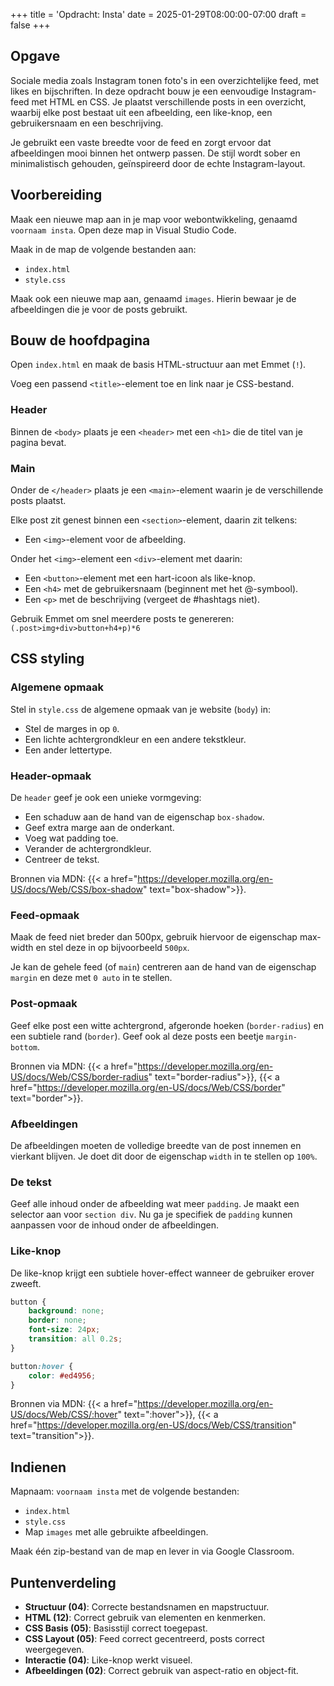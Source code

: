 +++
title = 'Opdracht: Insta'
date = 2025-01-29T08:00:00-07:00
draft = false
+++

## Opgave

Sociale media zoals Instagram tonen foto's in een overzichtelijke feed, met likes en bijschriften. In deze opdracht bouw je een eenvoudige Instagram-feed met HTML en CSS. Je plaatst verschillende posts in een overzicht, waarbij elke post bestaat uit een afbeelding, een like-knop, een gebruikersnaam en een beschrijving.

Je gebruikt een vaste breedte voor de feed en zorgt ervoor dat afbeeldingen mooi binnen het ontwerp passen. De stijl wordt sober en minimalistisch gehouden, geïnspireerd door de echte Instagram-layout.

## Voorbereiding

Maak een nieuwe map aan in je map voor webontwikkeling, genaamd `voornaam insta`. Open deze map in Visual Studio Code.

Maak in de map de volgende bestanden aan:
- `index.html`
- `style.css`

Maak ook een nieuwe map aan, genaamd `images`. Hierin bewaar je de afbeeldingen die je voor de posts gebruikt.

## Bouw de hoofdpagina

Open `index.html` en maak de basis HTML-structuur aan met Emmet (`!`).

Voeg een passend `<title>`-element toe en link naar je CSS-bestand.

### Header

Binnen de `<body>` plaats je een `<header>` met een `<h1>` die de titel van je pagina bevat.

### Main

Onder de `</header>` plaats je een `<main>`-element waarin je de verschillende posts plaatst. 

Elke post zit genest binnen een `<section>`-element, daarin zit telkens:

- Een `<img>`-element voor de afbeelding.

Onder het `<img>`-element een `<div>`-element met daarin:
- Een `<button>`-element met een hart-icoon als like-knop. 
- Een `<h4>` met de gebruikersnaam (beginnent met het @-symbool).
- Een `<p>` met de beschrijving (vergeet de #hashtags niet). 

Gebruik Emmet om snel meerdere posts te genereren: `(.post>img+div>button+h4+p)*6`

## CSS styling

### Algemene opmaak

Stel in `style.css` de algemene opmaak van je website (`body`) in:

- Stel de marges in op `0`. 
- Een lichte achtergrondkleur en een andere tekstkleur. 
- Een ander lettertype. 

### Header-opmaak

De `header` geef je ook een unieke vormgeving:

- Een schaduw aan de hand van de eigenschap `box-shadow`. 
- Geef extra marge aan de onderkant. 
- Voeg wat padding toe. 
- Verander de achtergrondkleur. 
- Centreer de tekst. 

Bronnen via MDN: {{< a href="https://developer.mozilla.org/en-US/docs/Web/CSS/box-shadow" text="box-shadow">}}.

### Feed-opmaak

Maak de feed niet breder dan 500px, gebruik hiervoor de eigenschap max-width en stel deze in op bijvoorbeeld `500px`.  

Je kan de gehele feed (of `main`) centreren aan de hand van de eigenschap `margin` en deze met `0 auto` in te stellen. 

### Post-opmaak

Geef elke post een witte achtergrond, afgeronde hoeken (`border-radius`) en een subtiele rand (`border`). Geef ook al deze posts een beetje `margin-bottom`. 

Bronnen via MDN: {{< a href="https://developer.mozilla.org/en-US/docs/Web/CSS/border-radius" text="border-radius">}}, {{< a href="https://developer.mozilla.org/en-US/docs/Web/CSS/border" text="border">}}.

### Afbeeldingen

De afbeeldingen moeten de volledige breedte van de post innemen en vierkant blijven. Je doet dit door de eigenschap `width` in te stellen op `100%`. 

### De tekst

Geef alle inhoud onder de afbeelding wat meer `padding`. Je maakt een selector aan voor `section div`. Nu ga je specifiek de `padding` kunnen aanpassen voor de inhoud onder de afbeeldingen. 

### Like-knop

De like-knop krijgt een subtiele hover-effect wanneer de gebruiker erover zweeft.

```css
button {
    background: none;
    border: none;
    font-size: 24px;
    transition: all 0.2s;
}

button:hover {
    color: #ed4956;
}
```

Bronnen via MDN: {{< a href="https://developer.mozilla.org/en-US/docs/Web/CSS/:hover" text=":hover">}}, {{< a href="https://developer.mozilla.org/en-US/docs/Web/CSS/transition" text="transition">}}. 

## Indienen

Mapnaam: `voornaam insta` met de volgende bestanden:
- `index.html`
- `style.css`
- Map `images` met alle gebruikte afbeeldingen.

Maak één zip-bestand van de map en lever in via Google Classroom.

## Puntenverdeling

- **Structuur (04)**: Correcte bestandsnamen en mapstructuur.
- **HTML (12)**: Correct gebruik van elementen en kenmerken.
- **CSS Basis (05)**: Basisstijl correct toegepast.
- **CSS Layout (05)**: Feed correct gecentreerd, posts correct weergegeven.
- **Interactie (04)**: Like-knop werkt visueel.
- **Afbeeldingen (02)**: Correct gebruik van aspect-ratio en object-fit.